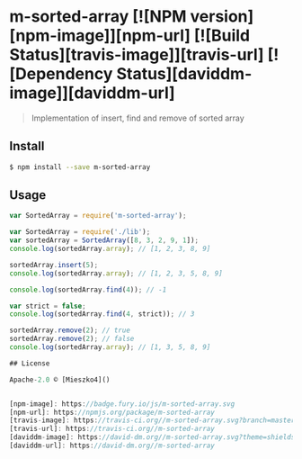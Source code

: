 # m-sorted-array [![NPM version][npm-image]][npm-url] [![Build Status][travis-image]][travis-url] [![Dependency Status][daviddm-image]][daviddm-url]
> Implementation of insert, find and remove of sorted array


## Install

```sh
$ npm install --save m-sorted-array
```


## Usage

```js
var SortedArray = require('m-sorted-array');

var SortedArray = require('./lib');
var sortedArray = SortedArray([8, 3, 2, 9, 1]);
console.log(sortedArray.array); // [1, 2, 3, 8, 9]

sortedArray.insert(5);
console.log(sortedArray.array); // [1, 2, 3, 5, 8, 9]

console.log(sortedArray.find(4)); // -1

var strict = false;
console.log(sortedArray.find(4, strict)); // 3

sortedArray.remove(2); // true
sortedArray.remove(2); // false
console.log(sortedArray.array); // [1, 3, 5, 8, 9]

## License

Apache-2.0 © [Mieszko4]()


[npm-image]: https://badge.fury.io/js/m-sorted-array.svg
[npm-url]: https://npmjs.org/package/m-sorted-array
[travis-image]: https://travis-ci.org//m-sorted-array.svg?branch=master
[travis-url]: https://travis-ci.org//m-sorted-array
[daviddm-image]: https://david-dm.org//m-sorted-array.svg?theme=shields.io
[daviddm-url]: https://david-dm.org//m-sorted-array
